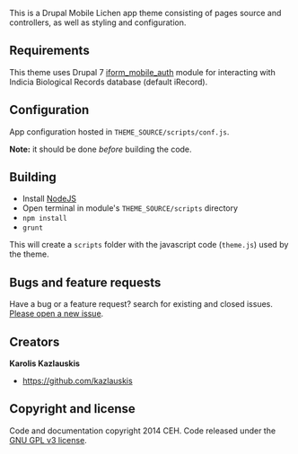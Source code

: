 This is a Drupal Mobile Lichen app theme consisting of pages
source and controllers, as well as styling and configuration.

## Requirements

This theme uses Drupal 7 [iform_mobile_auth](http://indicia-docs.readthedocs.org/en/latest/site-building/iform/modules/mobile-auth/)
module for interacting with Indicia Biological Records database (default iRecord).

## Configuration

App configuration hosted in `THEME_SOURCE/scripts/conf.js`.

**Note:** it should be done *before* building the code.

## Building

- Install [NodeJS](http://nodejs.org/)
- Open terminal in module's `THEME_SOURCE/scripts` directory
- `npm install`
- `grunt`

This will create a `scripts` folder with the javascript code (`theme.js`) used by the theme.


## Bugs and feature requests

Have a bug or a feature request? search for existing and closed issues. [Please open a new issue](https://github.com/NERC-CEH/mobile_lichen/issues).


## Creators

**Karolis Kazlauskis**

- <https://github.com/kazlauskis>



## Copyright and license

Code and documentation copyright 2014 CEH. Code released under the [GNU GPL v3 license](LICENSE).
